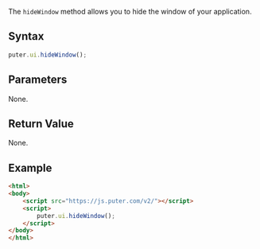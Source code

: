 The `hideWindow` method allows you to hide the window of your application.

## Syntax

```javascript
puter.ui.hideWindow();
```

## Parameters

None.

## Return Value

None.

## Example

```html
<html>
<body>
    <script src="https://js.puter.com/v2/"></script>
    <script>
        puter.ui.hideWindow();
    </script>
</body>
</html>
```